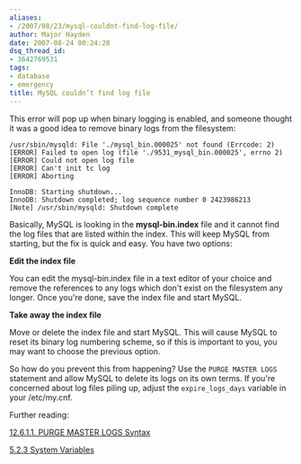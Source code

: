 ```yaml
---
aliases:
- /2007/08/23/mysql-couldnt-find-log-file/
author: Major Hayden
date: 2007-08-24 00:24:28
dsq_thread_id:
- 3642769531
tags:
- database
- emergency
title: MySQL couldn’t find log file
---
```


This error will pop up when binary logging is enabled, and someone thought it was a good idea to remove binary logs from the filesystem:

```
/usr/sbin/mysqld: File './mysql_bin.000025' not found (Errcode: 2)
[ERROR] Failed to open log (file './9531_mysql_bin.000025', errno 2)
[ERROR] Could not open log file
[ERROR] Can't init tc log
[ERROR] Aborting
```

```
InnoDB: Starting shutdown...
InnoDB: Shutdown completed; log sequence number 0 2423986213
[Note] /usr/sbin/mysqld: Shutdown complete
```

Basically, MySQL is looking in the **mysql-bin.index** file and it cannot find the log files that are listed within the index. This will keep MySQL from starting, but the fix is quick and easy. You have two options:

**Edit the index file**

You can edit the mysql-bin.index file in a text editor of your choice and remove the references to any logs which don't exist on the filesystem any longer. Once you're done, save the index file and start MySQL.

**Take away the index file**

Move or delete the index file and start MySQL. This will cause MySQL to reset its binary log numbering scheme, so if this is important to you, you may want to choose the previous option.

So how do you prevent this from happening? Use the `PURGE MASTER LOGS` statement and allow MySQL to delete its logs on its own terms. If you're concerned about log files piling up, adjust the `expire_logs_days` variable in your /etc/my.cnf.

Further reading:

[12.6.1.1. PURGE MASTER LOGS Syntax][1]

[5.2.3 System Variables][2]

 [1]: http://dev.mysql.com/doc/refman/5.0/en/purge-master-logs.html
 [2]: http://dev.mysql.com/doc/refman/5.0/en/server-system-variables.html